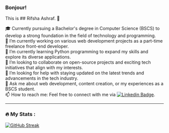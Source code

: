 ### Bonjour! <br/>
This is ## Rifsha Ashraf. 👋

<!--
**iRifshaAshraf/iRIfshaAshraf** is a ✨ _special_ ✨ repository because its `README.md` (this file) appears on your GitHub profile.  

Here are some ideas to get you started:
-->

🎓 Currently pursuing a Bachelor's degree in Computer Science (BSCS) to develop a strong foundation in the field of technology and programming. <br/>
🔭 I’m currently working on various web development projects as a part-time freelance front-end developer. <br/>
🌱 I’m currently learning Python programming to expand my skills and explore its diverse applications. <br/>
👯 I’m looking to collaborate on open-source projects and exciting tech initiatives that align with my interests. <br/>
🤔 I’m looking for help with staying updated on the latest trends and advancements in the tech industry. <br/>
💬 Ask me about web development, content creation, or my experiences as a BSCS student. <br/>
📫 How to reach me: Feel free to connect with me via [![Linkedin Badge](https://img.shields.io/badge/-kakbar-blue?style=flat&logo=Linkedin&logoColor=white)]([your-linkedin-url](https://www.linkedin.com/in/rifshaashraf/)).


---

### :fire: My Stats :
[![GitHub Streak](http://github-readme-streak-stats.herokuapp.com?user=iRifshaAshraf)](https://git.io/streak-stats)
